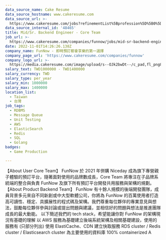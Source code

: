 ```yaml
---
data_source_name: Cake Resume
data_source_hostname: www.cakeresume.com
data_source_url: >-
  https://www.cakeresume.com/jobs?refinementList%5Bprofession%5D%5B0%5D=game-production&range%5Bsalary_range%5D%5Bmin%5D=1000000
data_source_internal_id: '48465'
title: Mid/Sr. Backend Engineer - Core Team
job_url: >-
  https://www.cakeresume.com/companies/funnow/jobs/mid-sr-backend-engineer-core-team
date: 2022-11-01T14:26:26.138Z
company_name: FunNow - 即時預訂都會享樂的第一選擇
company_page_url: 'https://www.cakeresume.com/companies/funnow'
company_logo_url: >-
  https://media.cakeresume.com/image/upload/s--OJk2bwDt--/c_pad,fl_png8,h_200,w_200/v1588573843/tyim2xqi5znoptmhgw0c.png
salary_text: TWD1000000 - TWD1400000
salary_currency: TWD
salary_type: per_year
salary_min: 1000000
salary_max: 1400000
location_list:
  - Taiwan
  - 台灣
job_tags:
  - RDBMS
  - Message Queue
  - Unit Testing
  - AWS
  - ElasticSearch
  - Redis
  - SQL
  - Golang
badges:
  - Game Production

---
```


【About User Core Team】 FunNow 於 2021 年併購 Niceday 成為旗下專營親子體驗的預訂平台，隨著面對使用的品牌數成長，Core Team 將專注在子品牌系統端的整合與負責 FunNow 及旗下所有預訂平台開發共用服務與架構的規劃。 【About Product Backend Team】 FunNow 有十餘人規模的後端開發團隊，成員背景多元來自不同新創或中大型軟體公司，你將為 FunNow 的百萬使用者打造高可讀性、穩定、具擴展性的程式碼及架構。我們尊重每位夥伴的專業意見與想法，鼓勵每位夥伴參與討論或提出問題與建議，並相信好的問題與想法是推進團隊成長的最大動能。 以下簡述我們的 tech stack，希望能讓你對 FunNow 的架構現況有基礎的理解 以 AWS 服務為基礎建立後端系統架構及相關基礎建設，使用的服務有 (只部分列出) 使用 ElastiCache、CDN 建立快取服務 RDS cluster / Redis cluster / Elasticsearch cluster 為主要使用的資料庫 100% containerized A